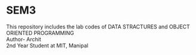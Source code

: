 # SEM3
This repository includes the lab codes of DATA STRACTURES and OBJECT ORIENTED PROGRAMMING
<br>
Author- Archit
<br>
2nd Year Student at MIT, Manipal
